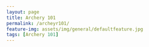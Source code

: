 ```yaml
---
layout: page
title: Archery 101
permalink: /archeyr101/
feature-img: assets/img/general/defaultfeature.jpg
tags: [Archery 101]
---
```

